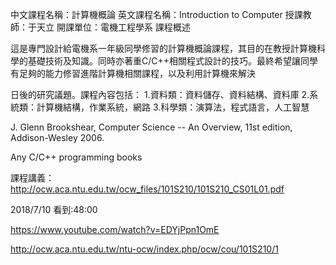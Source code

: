 中文課程名稱：計算機概論
英文課程名稱：Introduction to Computer
授課教師：于天立 
開課單位：電機工程學系
課程概述

這是專門設計給電機系一年級同學修習的計算機概論課程，其目的在教授計算機科學的基礎技術及知識。同時亦著重C/C++相關程式設計的技巧。最終希望讓同學有足夠的能力修習進階計算機相關課程，以及利用計算機來解決

日後的研究議題。課程內容包括：
 1.資料類：資料儲存、資料結構、資料庫
 2.系統類：計算機結構，作業系統，網路
 3.科學類：演算法，程式語言，人工智慧
 
 
 
J. Glenn Brookshear, Computer Science -- An Overview, 11st edition, Addison-Wesley 2006.

Any C/C++ programming books

課程講義：
http://ocw.aca.ntu.edu.tw/ocw_files/101S210/101S210_CS01L01.pdf

2018/7/10 看到:48:00

https://www.youtube.com/watch?v=EDYjPpn1OmE


http://ocw.aca.ntu.edu.tw/ntu-ocw/index.php/ocw/cou/101S210/1
